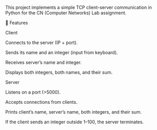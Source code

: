 This project implements a simple TCP client-server communication in Python for the CN (Computer Networks) Lab assignment.

📌 Features

Client

Connects to the server (IP + port).

Sends its name and an integer (input from keyboard).

Receives server’s name and integer.

Displays both integers, both names, and their sum.



Server

Listens on a port (>5000).

Accepts connections from clients.

Prints client’s name, server’s name, both integers, and their sum.

If the client sends an integer outside 1–100, the server terminates.